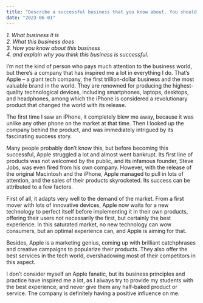 ```yaml
---
title: "Describe a successful business that you know about. You should say:"
date: "2023-06-01"
---
```


_1\. What business it is  
2\. What this business does  
3\. How you know about this business  
4\. and explain why you think this business is successful._

  
I’m not the kind of person who pays much attention to the business world, but there’s a company that has inspired me a lot in everything I do. That’s Apple – a giant tech company, the first trillion-dollar business and the most valuable brand in the world. They are renowned for producing the highest-quality technological devices, including smartphones, laptops, desktops, and headphones, among which the iPhone is considered a revolutionary product that changed the world with its release.

The first time I saw an iPhone, it completely blew me away, because it was unlike any other phone on the market at that time. Then I looked up the company behind the product, and was immediately intrigued by its fascinating success story.

Many people probably don’t know this, but before becoming this successful, Apple struggled a lot and almost went bankrupt. Its first line of products was not welcomed by the public, and its infamous founder, Steve Jobs, was even fired from his own company. However, with the release of the original Macintosh and the iPhone, Apple managed to pull in lots of attention, and the sales of their products skyrocketed. Its success can be attributed to a few factors.

First of all, it adapts very well to the demand of the market. From a first mover with lots of innovative devices, Apple now waits for a new technology to perfect itself before implementing it in their own products, offering their users not necessarily the first, but certainly the best experience. In this saturated market, no new technology can wow consumers, but an optimal experience can, and Apple is aiming for that.

Besides, Apple is a marketing genius, coming up with brilliant catchphrases and creative campaigns to popularize their products. They also offer the best services in the tech world, overshadowing most of their competitors in this aspect.

I don’t consider myself an Apple fanatic, but its business principles and practice have inspired me a lot, as I always try to provide my students with the best experience, and never give them any half-baked product or service. The company is definitely having a positive influence on me.
